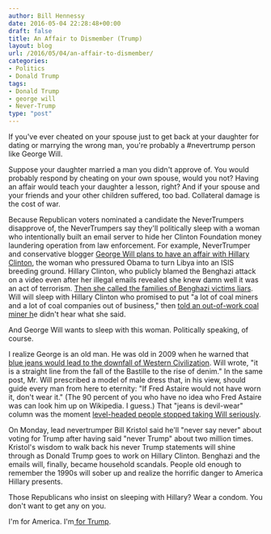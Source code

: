 ```yaml
---
author: Bill Hennessy
date: 2016-05-04 22:28:48+00:00
draft: false
title: An Affair to Dismember (Trump)
layout: blog
url: /2016/05/04/an-affair-to-dismember/
categories:
- Politics
- Donald Trump
tags:
- Donald Trump
- george will
- Never-Trump
type: "post"
---
```


If you've ever cheated on your spouse just to get back at your daughter for dating or marrying the wrong man, you're probably a #nevertrump person like George Will.

Suppose your daughter married a man you didn't approve of. You would probably respond by cheating on your own spouse, would you not? Having an affair would teach your daughter a lesson, right? And if your spouse and your friends and your other children suffered, too bad. Collateral damage is the cost of war.

Because Republican voters nominated a candidate the NeverTrumpers disapprove of, the NeverTrumpers say they'll politically sleep with a woman who intentionally built an email server to hide her Clinton Foundation money laundering operation from law enforcement. For example, NeverTrumper and conservative blogger [George Will plans to have an affair with Hillary Clinton](https://www.washingtonpost.com/opinions/if-trump-is-nominated-the-gop-must-keep-him-out-of-the-white-house/2016/04/29/293f7f94-0d9d-11e6-8ab8-9ad050f76d7d_story.html), the woman who pressured Obama to turn Libya into an ISIS breeding ground. Hillary Clinton, who publicly blamed the Benghazi attack on a video even after her illegal emails revealed she knew damn well it was an act of terrorism. [Then she called the families of Benghazi victims liars](https://thefederalist.com/2016/03/10/watch-hillary-clinton-call-the-mother-of-a-benghazi-victim-a-liar/). Will will sleep with Hillary Clinton who promised to put "a lot of coal miners and a lot of coal companies out of business," then [told an out-of-work coal miner h](https://www.zerohedge.com/news/2016-05-03/i-dont-know-how-explain-it-confused-clinton-cant-explain-own-comments-coal-miner)e didn't hear what she said.

And George Will wants to sleep with this woman. Politically speaking, of course.

I realize George is an old man. He was old in 2009 when he warned that [blue jeans would lead to the downfall of Western Civilization](https://www.post-gazette.com/opinion/Op-Ed/2009/04/21/George-F-Will-I-hate-jeans/stories/200904210230). Will wrote, "it is a straight line from the fall of the Bastille to the rise of denim." In the same post, Mr. Will prescribed a model of male dress that, in his view, should guide every man from here to eternity: "If Fred Astaire would not have worn it, don't wear it." (The 90 percent of you who have no idea who Fred Astaire was can look him up on Wikipedia. I guess.) That "jeans is devil-wear" column was the moment [level-headed people stopped taking Will seriously](https://hotair.com/archives/2009/04/16/george-will-stop-wearing-blue-jeans-you-juvenile-rabble/).

On Monday, lead nevertrumper Bill Kristol said he'll "never say never" about voting for Trump after having said "never Trump" about two million times. Kristol's wisdom to walk back his never Trump statements will shine through as Donald Trump goes to work on Hillary Clinton. Benghazi and the emails will, finally, became household scandals. People old enough to remember the 1990s will sober up and realize the horrific danger to America Hillary presents.

Those Republicans who insist on sleeping with Hillary? Wear a condom. You don't want to get any on you.

I'm for America. I'm[ for Trump](https://hennessysview.com/2016/05/03/for-trump/).


